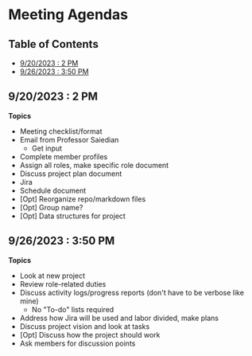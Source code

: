 <!--FORMAT
## MEETING DATE : TIME
Topics:
  - Topic 1 (highest priority)
  - Topic 2 (next highest priority)
  - Topic 3
	- Topic 3 sub-topic
  - Topic 4 (lowest priority)
  - [Opt] Optional topic

Non-optional topics not discussed at the current meeting should be rolled over
to the next meeting.
-->
<!-- omit from toc -->
# Meeting Agendas

<!-- omit from toc -->
## Table of Contents
- [9/20/2023 : 2 PM](#9202023--2-pm)
- [9/26/2023 : 3:50 PM](#9262023--350-pm)



## 9/20/2023 : 2 PM
**Topics**
  - Meeting checklist/format
  - Email from Professor Saiedian
	- Get input
  - Complete member profiles
  - Assign all roles, make specific role document
  - Discuss project plan document
  - Jira
  - Schedule document
  - [Opt] Reorganize repo/markdown files
  - [Opt] Group name?
  - [Opt] Data structures for project

## 9/26/2023 : 3:50 PM
**Topics**
  - Look at new project
  - Review role-related duties
  - Discuss activity logs/progress reports (don't have to be verbose like mine)
    - No "To-do" lists required
  -  Address how Jira will be used and labor divided, make plans
  - Discuss project vision and look at tasks
  - [Opt] Discuss how the project should work
  - Ask members for discussion points